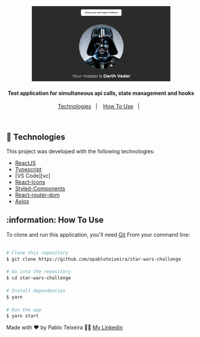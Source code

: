 <div align="center">
    <img height=200 alt="Darth Vader image" src="./src/assets/img/print-vader.png" />
    <br>
</div>


<h4 align="center">
  Test application for simultaneous api calls, state management and hooks <br>
  <!-- <a target="blank" align="center" href="https://happy-eight.vercel.app/">click to access the project ( without api )</a> -->
</h4>


<p align="center">
  <a href="#rocket-technologies">Technologies</a>&nbsp;&nbsp;&nbsp;|&nbsp;&nbsp;&nbsp;
  <!--<a href="#warning-prerequisites">Prerequisites</a>&nbsp;&nbsp;&nbsp;|&nbsp;&nbsp;&nbsp; -->
  <a href="#information">How To Use</a>&nbsp;&nbsp;&nbsp;|&nbsp;&nbsp;&nbsp;
</p>

</br>



## :rocket: Technologies
This project was developed with the following technologies:
-  [ReactJS](https://reactjs.org/)
-  [Typescript](https://www.typescriptlang.org/)
-  [VS Code][vc]
-  [React-Icons](https://react-icons.netlify.com/)
-  [Styled-Components](https://www.styled-components.com/)
-  [React-router-dom](https://www.npmjs.com/package/react-router-dom)
-  [Axios](https://github.com/axios/axios)


## :information: How To Use

To clone and run this application, you'll need [Git](https://git-scm.com) From your command line:

```bash

# Clone this repository
$ git clone https://github.com/opabloteixeira/star-wars-challenge

# Go into the repository
$ cd star-wars-challenge

# Install dependencies
$ yarn

# Run the app
$ yarn start

```



Made with ♥ by Pablo Teixeira :male_detective: [My Linkedin](https://www.linkedin.com/in/pablo-teixeira-30713777/)

